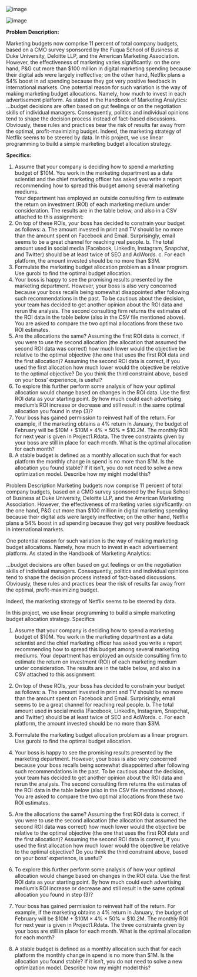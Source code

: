 ![image](https://user-images.githubusercontent.com/65372245/147271620-b3f08c8d-152b-41a9-9789-243b1af6ed69.png)

![image](https://user-images.githubusercontent.com/65372245/147271971-fe4e085a-551d-40c2-b8e9-7ffb07940779.png)


**Problem Description:**

Marketing budgets now comprise 11 percent of total company budgets, based on a CMO survey 
sponsored by the Fuqua School of Business at Duke University, Deloitte LLP, and the American 
Marketing Association. However, the effectiveness of marketing varies significantly: on the one hand, 
P&G cut more than $100 million in digital marketing spending because their digital ads were largely 
ineffective; on the other hand, Netflix plans a 54% boost in ad spending because they got very positive 
feedback in international markets.
One potential reason for such variation is the way of making marketing budget allocations. Namely, how 
much to invest in each advertisement platform. As stated in the Handbook of Marketing Analytics:
...budget decisions are often based on gut feelings or on the negotiation skills of individual 
managers. Consequently, politics and individual opinions tend to shape the decision process 
instead of fact-based discussions. Obviously, these rules and practices bear the risk of results far 
away from the optimal, profit-maximizing budget.
Indeed, the marketing strategy of Netflix seems to be steered by data. 
In this project, we use linear programming to build a simple marketing budget allocation strategy.

**Specifics:**
1) Assume that your company is deciding how to spend a marketing budget of $10M.  You work in 
the marketing department as a data scientist and the chief marketing officer has asked you 
write a report recommending how to spread this budget among several marketing mediums.  
Your department has employed an outside consulting firm to estimate the return on investment 
(ROI) of each marketing medium under consideration.  The results are in the table below, and 
also in a CSV attached to this assignment:
2) On top of these ROIs, your boss has decided to constrain your budget as follows:
a. The amount invested in print and TV should be no more than the amount spent on 
Facebook and Email. Surprisingly, email seems to be a great channel for reaching real 
people.
b. The total amount used in social media (Facebook, LinkedIn, Instagram, Snapchat, and 
Twitter) should be at least twice of SEO and AdWords.
c. For each platform, the amount invested should be no more than $3M.
3) Formulate the marketing budget allocation problem as a linear program.  Use gurobi to find the 
optimal budget allocation.
4) Your boss is happy to see the promising results presented by the marketing department. 
However, your boss is also very concerned because your boss recalls being somewhat 
disappointed after following such recommendations in the past. To be cautious about the 
decision, your team has decided to get another opinion about the ROI data and rerun the 
analysis.  The second consulting firm returns the estimates of the ROI data in the table below 
(also in the CSV file mentioned above).  You are asked to compare the two optimal allocations 
from these two ROI estimates.  
5) Are the allocations the same?  Assuming the first ROI data is correct, if you were to use the 
second allocation (the allocation that assumed the second ROI data was correct) how much 
lower would the objective be relative to the optimal objective (the one that uses the first ROI 
data and the first allocation)?  Assuming the second ROI data is correct, if you used the first 
allocation how much lower would the objective be relative to the optimal objective?  Do you 
think the third constraint above, based on your boss’ experience, is useful?
6) To explore this further perform some analysis of how your optimal allocation would change 
based on changes in the ROI data.  Use the first ROI data as your starting point.  By how much 
could each advertising medium’s ROI increase or decrease and still result in the same optimal 
allocation you found in step (3)?
7) Your boss has gained permission to reinvest half of the return. For example, if the marketing 
obtains a 4% return in January, the budget of February will be $10M + $10M × 4% × 50% = 
$10.2M.  The monthly ROI for next year is given in Project1.Rdata. The three constraints given 
by your boss are still in place for each month.  What is the optimal allocation for each month?
8) A stable budget is defined as a monthly allocation such that for each platform the monthly 
change in spend is no more than $1M. Is the allocation you found stable? If it isn’t, you do not 
need to solve a new optimization model.  Describe how my might model this?



Problem Description
Marketing budgets now comprise 11 percent of total company budgets, based on a CMO survey sponsored by the Fuqua School of Business at Duke University, Deloitte LLP, and the American Marketing Association. However, the effectiveness of marketing varies significantly: on the one hand, P&G cut more than $100 million in digital marketing spending because their digital ads were largely ineffective; on the other hand, Netflix plans a 54% boost in ad spending because they got very positive feedback in international markets.

One potential reason for such variation is the way of making marketing budget allocations. Namely, how much to invest in each advertisement platform. As stated in the Handbook of Marketing Analytics:

...budget decisions are often based on gut feelings or on the negotiation skills of individual managers. Consequently, politics and individual opinions tend to shape the decision process instead of fact-based discussions. Obviously, these rules and practices bear the risk of results far away from the optimal, profit-maximizing budget.

Indeed, the marketing strategy of Netflix seems to be steered by data. 

In this project, we use linear programming to build a simple marketing budget allocation strategy.
Specifics
1)	Assume that your company is deciding how to spend a marketing budget of $10M.  You work in the marketing department as a data scientist and the chief marketing officer has asked you write a report recommending how to spread this budget among several marketing mediums.  Your department has employed an outside consulting firm to estimate the return on investment (ROI) of each marketing medium under consideration.  The results are in the table below, and also in a CSV attached to this assignment:

2)	On top of these ROIs, your boss has decided to constrain your budget as follows:
a.	The amount invested in print and TV should be no more than the amount spent on Facebook and Email. Surprisingly, email seems to be a great channel for reaching real people.
b.	The total amount used in social media (Facebook, LinkedIn, Instagram, Snapchat, and Twitter) should be at least twice of SEO and AdWords.
c.	For each platform, the amount invested should be no more than $3M.
3)	Formulate the marketing budget allocation problem as a linear program.  Use gurobi to find the optimal budget allocation.
4)	Your boss is happy to see the promising results presented by the marketing department. However, your boss is also very concerned because your boss recalls being somewhat disappointed after following such recommendations in the past. To be cautious about the decision, your team has decided to get another opinion about the ROI data and rerun the analysis.  The second consulting firm returns the estimates of the ROI data in the table below (also in the CSV file mentioned above).  You are asked to compare the two optimal allocations from these two ROI estimates.  

5)	Are the allocations the same?  Assuming the first ROI data is correct, if you were to use the second allocation (the allocation that assumed the second ROI data was correct) how much lower would the objective be relative to the optimal objective (the one that uses the first ROI data and the first allocation)?  Assuming the second ROI data is correct, if you used the first allocation how much lower would the objective be relative to the optimal objective?  Do you think the third constraint above, based on your boss’ experience, is useful?
6)	To explore this further perform some analysis of how your optimal allocation would change based on changes in the ROI data.  Use the first ROI data as your starting point.  By how much could each advertising medium’s ROI increase or decrease and still result in the same optimal allocation you found in step (3)?
7)	Your boss has gained permission to reinvest half of the return. For example, if the marketing obtains a 4% return in January, the budget of February will be $10M + $10M × 4% × 50% = $10.2M.  The monthly ROI for next year is given in Project1.Rdata. The three constraints given by your boss are still in place for each month.  What is the optimal allocation for each month?
8)	A stable budget is defined as a monthly allocation such that for each platform the monthly change in spend is no more than $1M. Is the allocation you found stable? If it isn’t, you do not need to solve a new optimization model.  Describe how my might model this?
